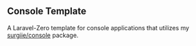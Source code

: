 ## Console Template

A Laravel-Zero template for console applications that utilizes my [surgiie/console](https://github.com/surgiie/console) package.

